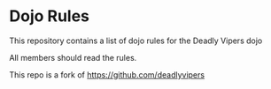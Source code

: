 Dojo Rules
==========

This repository contains a list of dojo rules for the Deadly Vipers dojo

All members should read the rules.

This repo is a fork of https://github.com/deadlyvipers

